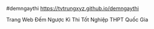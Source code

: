 #demngaythi https://tvtrungxyz.github.io/demngaythi


Trang Web Đếm Ngược Kì Thi Tốt Nghiệp THPT Quốc Gia

